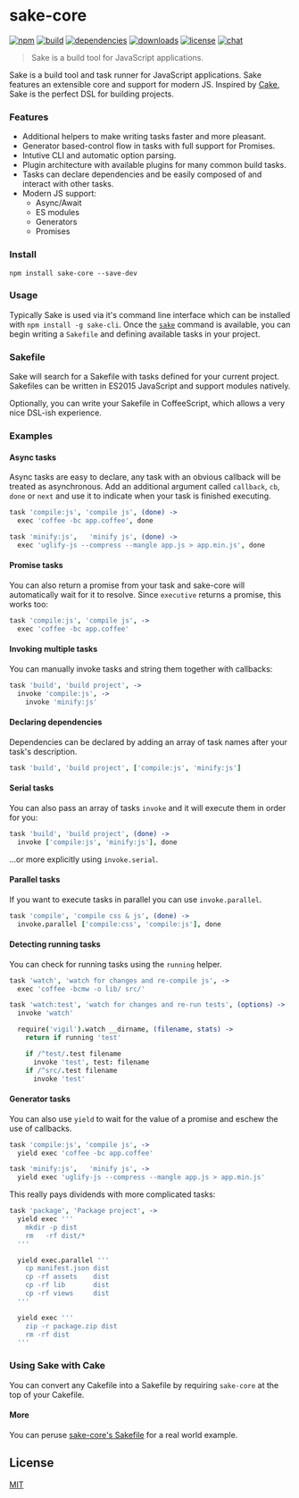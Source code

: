 # sake-core

[![npm][npm-img]][npm-url]
[![build][build-img]][build-url]
[![dependencies][dependencies-img]][dependencies-url]
[![downloads][downloads-img]][downloads-url]
[![license][license-img]][license-url]
[![chat][chat-img]][chat-url]

> Sake is a build tool for JavaScript applications.

Sake is a build tool and task runner for JavaScript applications. Sake features
an extensible core and support for modern JS. Inspired by
[Cake](http://coffeescript.org/documentation/docs/cake.html), Sake is the
perfect DSL for building projects.

### Features
- Additional helpers to make writing tasks faster and more pleasant.
- Generator based-control flow in tasks with full support for Promises.
- Intutive CLI and automatic option parsing.
- Plugin architecture with available plugins for many common build tasks.
- Tasks can declare dependencies and be easily composed of and interact with
  other tasks.
- Modern JS support:
    - Async/Await
    - ES modules
    - Generators
    - Promises

### Install
```
npm install sake-core --save-dev
```

### Usage
Typically Sake is used via it's command line interface which can be installed
with `npm install -g sake-cli`. Once the [`sake`][sake-cli] command is
available, you can begin writing a `Sakefile` and defining available tasks in
your project.

### Sakefile
Sake will search for a Sakefile with tasks defined for your current project.
Sakefiles can be written in ES2015 JavaScript and support modules natively.

Optionally, you can write your Sakefile in CoffeeScript, which allows a very
nice DSL-ish experience.

### Examples
#### Async tasks
Async tasks are easy to declare, any task with an obvious callback will be
treated as asynchronous. Add an additional argument called `callback`, `cb`,
`done` or `next` and use it to indicate when your task is finished executing.

```coffee
task 'compile:js', 'compile js', (done) ->
  exec 'coffee -bc app.coffee', done

task 'minify:js',   'minify js', (done) ->
  exec 'uglify-js --compress --mangle app.js > app.min.js', done
```

#### Promise tasks
You can also return a promise from your task and sake-core will automatically
wait for it to resolve. Since `executive` returns a promise, this works too:

```coffee
task 'compile:js', 'compile js', ->
  exec 'coffee -bc app.coffee'
```

#### Invoking multiple tasks
You can manually invoke tasks and string them together with callbacks:

```coffee
task 'build', 'build project', ->
  invoke 'compile:js', ->
    invoke 'minify:js'
```

#### Declaring dependencies
Dependencies can be declared by adding an array of task names after your task's
description.

```coffee
task 'build', 'build project', ['compile:js', 'minify:js']
```

#### Serial tasks
You can also pass an array of tasks `invoke` and it will execute them in order
for you:

```coffee
task 'build', 'build project', (done) ->
  invoke ['compile:js', 'minify:js'], done
```

...or more explicitly using `invoke.serial`.

#### Parallel tasks
If you want to execute tasks in parallel you can use `invoke.parallel`.

```coffee
task 'compile', 'compile css & js', (done) ->
  invoke.parallel ['compile:css', 'compile:js'], done
```

#### Detecting running tasks
You can check for running tasks using the `running` helper.

```coffee
task 'watch', 'watch for changes and re-compile js', ->
  exec 'coffee -bcmw -o lib/ src/'

task 'watch:test', 'watch for changes and re-run tests', (options) ->
  invoke 'watch'

  require('vigil').watch __dirname, (filename, stats) ->
    return if running 'test'

    if /^test/.test filename
      invoke 'test', test: filename
    if /^src/.test filename
      invoke 'test'
```

#### Generator tasks
You can also use `yield` to wait for the value of a promise and eschew the use
of callbacks.

```coffee
task 'compile:js', 'compile js', ->
  yield exec 'coffee -bc app.coffee'

task 'minify:js',   'minify js', ->
  yield exec 'uglify-js --compress --mangle app.js > app.min.js'
```

This really pays dividends with more complicated tasks:

```coffee
task 'package', 'Package project', ->
  yield exec '''
    mkdir -p dist
    rm   -rf dist/*
  '''

  yield exec.parallel '''
    cp manifest.json dist
    cp -rf assets    dist
    cp -rf lib       dist
    cp -rf views     dist
  '''

  yield exec '''
    zip -r package.zip dist
    rm -rf dist
  '''
```

### Using Sake with Cake
You can convert any Cakefile into a Sakefile by requiring `sake-core` at the top
of your Cakefile.

#### More
You can peruse [sake-core's
Sakefile](https://github.com/sakejs/sake-core/blob/master/Sakefile) for a real
world example.

## License
[MIT][license-url]

[sake-cli]:         https://github.com/sakejs/sake-cli

[build-img]:        https://img.shields.io/travis/sakejs/sake-core.svg
[build-url]:        https://travis-ci.org/sakejs/sake-core
[chat-img]:         https://badges.gitter.im/join-chat.svg
[chat-url]:         https://gitter.im/sakejs/hi
[coverage-img]:     https://coveralls.io/repos/sakejs/sake-core/badge.svg?branch=master&service=github
[coverage-url]:     https://coveralls.io/github/sakejs/sake-core?branch=master
[dependencies-img]: https://david-dm.org/sakejs/sake-core.svg
[dependencies-url]: https://david-dm.org/sakejs/sake-core
[downloads-img]:    https://img.shields.io/npm/dm/sake-core.svg
[downloads-url]:    http://badge.fury.io/js/sake-core
[license-img]:      https://img.shields.io/npm/l/sake-core.svg
[license-url]:      https://github.com/sakejs/sake-core/blob/master/LICENSE
[npm-img]:          https://img.shields.io/npm/v/sake-core.svg
[npm-url]:          https://www.npmjs.com/package/sake-core
